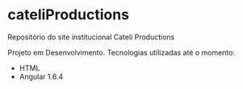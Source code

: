 # cateliProductions
Repositório do site institucional Cateli Productions

Projeto em Desenvolvimento. Tecnologias utilizadas até o momento:

- HTML
- Angular 1.6.4